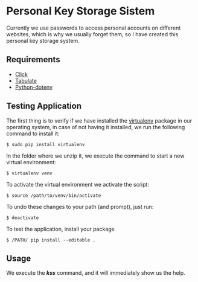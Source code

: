 # Personal Key Storage Sistem
Currently we use passwords to access personal accounts on different websites, which is why we usually forget them, so I have created this personal key storage system.

## Requirements

* [Click](https://click.palletsprojects.com/en/7.x/)
* [Tabulate](https://bitbucket.org/astanin/python-tabulate/src/master/)
* [Python-dotenv](https://github.com/theskumar/python-dotenv)

## Testing Application

The first thing is to verify if we have installed the [virtualenv](https://github.com/pypa/virtualenv) package in our operating system, in case of not having it installed, we run the following command to install it:
``` 
$ sudo pip install virtualenv
```
In the folder where we unzip it, we execute the command to start a new virtual environment:
```
$ virtualenv venv
```
To activate the virtual environment we activate the script:
```
$ source /path/to/venv/bin/activate
```
To undo these changes to your path (and prompt), just run:
```
$ deactivate
```
To test the application, install your package
```
$ /PATH/ pip install --editable .
```
## Usage

We execute the *__kss__* command, and it will immediately show us the help.
